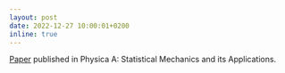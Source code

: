 ```yaml
---
layout: post
date: 2022-12-27 10:00:01+0200
inline: true
---
```


<a href='https://www.sciencedirect.com/science/article/pii/S0378437122008949?dgcid=coauthor'>Paper</a> published in Physica A: Statistical Mechanics and its Applications.
